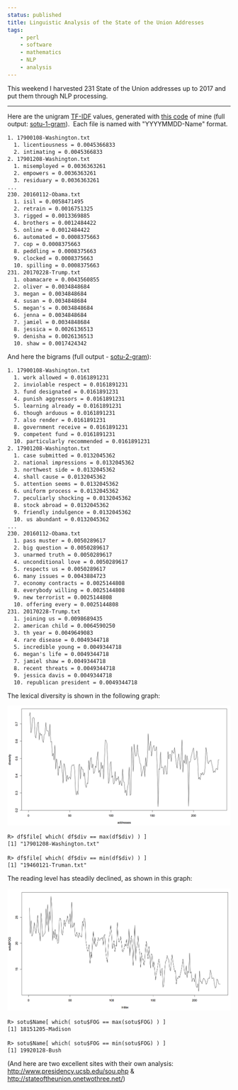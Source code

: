 ```yaml
---
status: published
title: Linguistic Analysis of the State of the Union Addresses
tags:
    - perl
    - software
    - mathematics
    - NLP
    - analysis
---
```


This weekend I harvested 231 State of the Union addresses up to 2017 and put them through NLP processing.

---

Here are the unigram [TF-IDF](https://en.wikipedia.org/wiki/Tf%E2%80%93idf) values, generated with [this code](https://github.com/ology/Text-TFIDF-Ngram/blob/master/eg/analyze) of mine (full output: [sotu-1-gram](sotu-1-gram.txt)).  Each file is named with "YYYYMMDD-Name" format.

    1. 17900108-Washington.txt
      1. licentiousness = 0.0045366833
      2. intimating = 0.0045366833
    2. 17901208-Washington.txt
      1. misemployed = 0.0036363261
      2. empowers = 0.0036363261
      3. residuary = 0.0036363261
    ...
    230. 20160112-Obama.txt
      1. isil = 0.0058471495
      2. retrain = 0.0016751325
      3. rigged = 0.0013369885
      4. brothers = 0.0012484422
      5. online = 0.0012484422
      6. automated = 0.0008375663
      7. cop = 0.0008375663
      8. peddling = 0.0008375663
      9. clocked = 0.0008375663
      10. spilling = 0.0008375663
    231. 20170228-Trump.txt
      1. obamacare = 0.0043560855
      2. oliver = 0.0034848684
      3. megan = 0.0034848684
      4. susan = 0.0034848684
      5. megan's = 0.0034848684
      6. jenna = 0.0034848684
      7. jamiel = 0.0034848684
      8. jessica = 0.0026136513
      9. denisha = 0.0026136513
      10. shaw = 0.0017424342

And here the bigrams (full output - [sotu-2-gram](sotu-2-gram.txt)):

    1. 17900108-Washington.txt
      1. work allowed = 0.0161891231
      2. inviolable respect = 0.0161891231
      3. fund designated = 0.0161891231
      4. punish aggressors = 0.0161891231
      5. learning already = 0.0161891231
      6. though arduous = 0.0161891231
      7. also render = 0.0161891231
      8. government receive = 0.0161891231
      9. competent fund = 0.0161891231
      10. particularly recommended = 0.0161891231
    2. 17901208-Washington.txt
      1. case submitted = 0.0132045362
      2. national impressions = 0.0132045362
      3. northwest side = 0.0132045362
      4. shall cause = 0.0132045362
      5. attention seems = 0.0132045362
      6. uniform process = 0.0132045362
      7. peculiarly shocking = 0.0132045362
      8. stock abroad = 0.0132045362
      9. friendly indulgence = 0.0132045362
      10. us abundant = 0.0132045362
    ...
    230. 20160112-Obama.txt
      1. pass muster = 0.0050289617
      2. big question = 0.0050289617
      3. unarmed truth = 0.0050289617
      4. unconditional love = 0.0050289617
      5. respects us = 0.0050289617
      6. many issues = 0.0043884723
      7. economy contracts = 0.0025144808
      8. everybody willing = 0.0025144808
      9. new terrorist = 0.0025144808
      10. offering every = 0.0025144808
    231. 20170228-Trump.txt
      1. joining us = 0.0098689435
      2. american child = 0.0064590250
      3. th year = 0.0049649083
      4. rare disease = 0.0049344718
      5. incredible young = 0.0049344718
      6. megan's life = 0.0049344718
      7. jamiel shaw = 0.0049344718
      8. recent threats = 0.0049344718
      9. jessica davis = 0.0049344718
      10. republican president = 0.0049344718

The lexical diversity is shown in the following graph:

[![](SOTU-Lexical-Diversity.png)](SOTU-Lexical-Diversity.png)

    R> df$file[ which( df$div == max(df$div) ) ]
    [1] "17901208-Washington.txt"

    R> df$file[ which( df$div == min(df$div) ) ]
    [1] "19460121-Truman.txt"

The reading level has steadily declined, as shown in this graph:

[![](SOTU-FOG.png)](SOTU-FOG.png)

    R> sotu$Name[ which( sotu$FOG == max(sotu$FOG) ) ]
    [1] 18151205-Madison

    R> sotu$Name[ which( sotu$FOG == min(sotu$FOG) ) ]
    [1] 19920128-Bush

(And here are two excellent sites with their own analysis: http://www.presidency.ucsb.edu/sou.php & http://stateoftheunion.onetwothree.net/)
